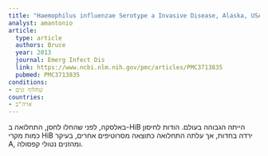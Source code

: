 ```yaml
---
title: "Haemophilus influenzae Serotype a Invasive Disease, Alaska, USA, 1983-2011"
analyst: amantonio
article:
  type: article
  authors: Bruce
  year: 2013
  journal: Emerg Infect Dis
  link: https://www.ncbi.nlm.nih.gov/pmc/articles/PMC3713835
  pubmed: PMC3713835
conditions:
- שחלוף זנים
countries:
- ארה"ב
---
```


באלסקה, לפני שהחלו לחסן, התחלואה ב-HiB הייתה הגבוהה בעולם. הודות לחיסון כמות מקרי HiB ירדה בחדות, אך עלתה התחלואה כתוצאה מסרוטיפים אחרים, בעיקר A, ומהזנים נטולי קפסולה.
